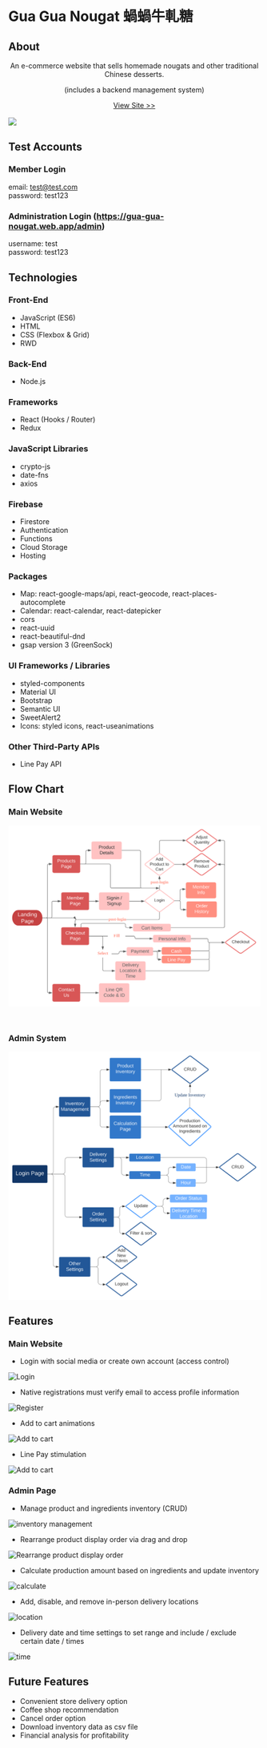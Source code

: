 # Gua Gua Nougat 蝸蝸牛軋糖

## About

<p align="center">
An e-commerce website that sells homemade nougats and other traditional Chinese desserts.
</p>
<p align="center">
 (includes a backend management system)
</p>

<p align="center">
<a href="https://gua-gua-nougat.web.app/" >View Site >></a>
</p>

<img src="./gifs/main.gif" align="center">

## Test Accounts

### Member Login

email: test@test.com\
password: test123

### Administration Login (https://gua-gua-nougat.web.app/admin)

username: test\
password: test123

## Technologies

### Front-End

- JavaScript (ES6)
- HTML
- CSS (Flexbox & Grid)
- RWD

### Back-End

- Node.js

### Frameworks

- React (Hooks / Router)
- Redux

### JavaScript Libraries

- crypto-js
- date-fns
- axios

### Firebase

- Firestore
- Authentication
- Functions
- Cloud Storage
- Hosting

### Packages

- Map: react-google-maps/api, react-geocode, react-places-autocomplete
- Calendar: react-calendar, react-datepicker
- cors
- react-uuid
- react-beautiful-dnd
- gsap version 3 (GreenSock)

### UI Frameworks / Libraries

- styled-components
- Material UI
- Bootstrap
- Semantic UI
- SweetAlert2
- Icons: styled icons, react-useanimations

### Other Third-Party APIs

- Line Pay API

## Flow Chart

### Main Website

<img src="./flow_charts/main_page.svg" align="center" />
<br/>

&nbsp;

### Admin System

<img src="./flow_charts/admin_page.svg" align="center" />

## Features

### Main Website

- Login with social media or create own account (access control)

![Login](/gifs/login.gif)

- Native registrations must verify email to access profile information

![Register](/gifs/register.gif)

- Add to cart animations

![Add to cart](/gifs/add_to_cart.gif)

- Line Pay stimulation

![Add to cart](/gifs/linepay.gif)

### Admin Page

- Manage product and ingredients inventory (CRUD)

![inventory management](/gifs/inventory.gif)

- Rearrange product display order via drag and drop

![Rearrange product display order](/gifs/order_products.gif)

- Calculate production amount based on ingredients and update inventory

![calculate](/gifs/calculate.gif)

- Add, disable, and remove in-person delivery locations

![location](/gifs/location.gif)

- Delivery date and time settings to set range and include / exclude certain date / times

![time](/gifs/time.gif)

## Future Features

- Convenient store delivery option
- Coffee shop recommendation
- Cancel order option
- Download inventory data as csv file
- Financial analysis for profitability
